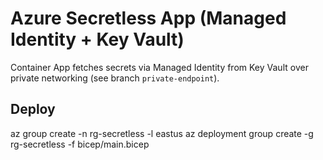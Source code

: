 # Azure Secretless App (Managed Identity + Key Vault)
Container App fetches secrets via Managed Identity from Key Vault over private networking (see branch `private-endpoint`).
## Deploy
az group create -n rg-secretless -l eastus
az deployment group create -g rg-secretless -f bicep/main.bicep
